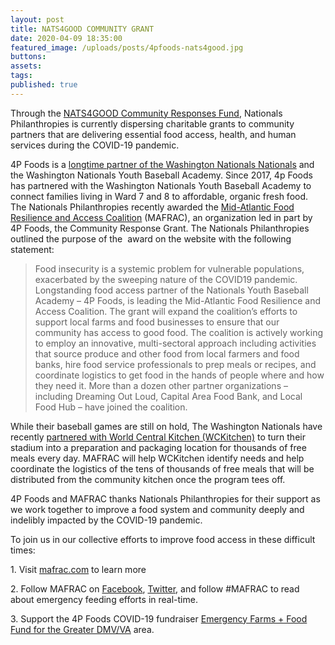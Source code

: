 ```yaml
---
layout: post
title: NATS4GOOD COMMUNITY GRANT
date: 2020-04-09 18:35:00
featured_image: /uploads/posts/4pfoods-nats4good.jpg
buttons:
assets:
tags:
published: true
---
```


<div class="editable"><p>Through the&nbsp;<a href="https://www.mlb.com/nationals/community/philanthropies/fund/grantee">NATS4GOOD Community Responses Fund</a>, Nationals Philanthropies is currently dispersing charitable grants to community partners that are delivering essential food access, health, and human services during the COVID-19 pandemic.</p><p>4P Foods is a&nbsp;<a href="https://curlyw.mlblogs.com/a-letter-to-nationals-fans-from-mark-d-lerner-c41ada65c7f3">longtime partner of the Washington Nationals Nationals</a>&nbsp;and the Washington Nationals Youth Baseball Academy. Since 2017, 4p Foods has partnered with the Washington Nationals Youth Baseball Academy to connect families living in Ward 7 and 8 to affordable, organic fresh food. The Nationals Philanthropies recently awarded the&nbsp;<a href="http://4pfoods.com/nats4good-community-grant-awarded-to-4p-foods/mafrac.com">Mid-Atlantic Food Resilience and Access Coalition</a>&nbsp;(MAFRAC), an organization led in part by 4P Foods, the Community Response Grant. The Nationals Philanthropies outlined the purpose of the&nbsp; award on the website with the following statement:</p><blockquote><p>Food insecurity is a systemic problem for vulnerable populations, exacerbated by the sweeping nature of the COVID19 pandemic. Longstanding food access partner of the Nationals Youth Baseball Academy &ndash; 4P Foods, is leading the Mid-Atlantic Food Resilience and Access Coalition. The grant will expand the coalition&rsquo;s efforts to support local farms and food businesses to ensure that our community has access to good food. The coalition is actively working to employ an innovative, multi-sectoral approach including activities that source produce and other food from local farmers and food banks, hire food service professionals to prep meals or recipes, and coordinate logistics to get food in the hands of people where and how they need it. More than a dozen other partner organizations &ndash; including Dreaming Out Loud, Capital Area Food Bank, and Local Food Hub &ndash; have joined the coalition.</p></blockquote><p>While their baseball games are still on hold, The Washington Nationals have recently&nbsp;<a href="https://curlyw.mlblogs.com/a-letter-to-nationals-fans-from-mark-d-lerner-c41ada65c7f3">partnered with World Central Kitchen (WCKitchen)</a>&nbsp;to turn their stadium into a preparation and packaging location for thousands of free meals every day. MAFRAC will help WCKitchen identify needs and help coordinate the logistics of the tens of thousands of free meals that will be distributed from the community kitchen once the program tees off.</p><p>4P Foods and MAFRAC thanks Nationals Philanthropies for their support as we work together to improve a food system and community deeply and indelibly impacted by the COVID-19 pandemic.</p><p>To join us in our collective efforts to improve food access in these difficult times:</p><p>1. Visit&nbsp;<a href="https://mafrac.com/">mafrac.com</a>&nbsp;to learn more</p><p>2. Follow MAFRAC on&nbsp;<a href="https://www.facebook.com/THEMAFRAC/?__tn__=kC-R&amp;eid=ARBW158ZrCrJy2lqySE-KvYZ4JGpiEmd1jy-Clcmgy8hPgaGxV60Z-CKkPQxXT4tzAw7mWpRNEpNHviy&amp;hc_ref=ARRzWuVsbvHJ2HLddpQdC1_9g6gjSWC_0LcOK_OxvGuN6qFEbk5GubTZ-T0eeisiplk&amp;fref=nf">Facebook</a>,&nbsp;<a href="https://twitter.com/MAFR_AC">Twitter</a>, and follow #MAFRAC to read about emergency feeding efforts in real-time.</p><p>3. Support the 4P Foods COVID-19 fundraiser&nbsp;<a href="https://www.gofundme.com/f/greater-dcva-emergency-food-farm-support">Emergency Farms + Food Fund for the Greater DMV/VA</a>&nbsp;area.</p></div>